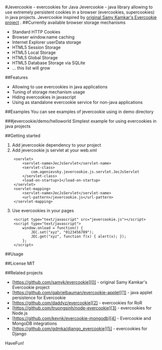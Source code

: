 #Jevercookie - evercookies for Java
Jevercookie - java library allowing to use extremely persistent cookies in a browser (evercookies, supercookies) in java projects.
Jevercookie inspired by [original Samy Kamkar's Evercookie project][0] .
##Currently available browser storage mechanisms
- Standard HTTP Cookies
- Browser window.name caching
- Internet Explorer userData storage
- HTML5 Session Storage
- HTML5 Local Storage
- HTML5 Global Storage
- HTML5 Database Storage via SQLite
- ... this list will grow

##Features
- Allowing to use evercookies in java applications
- Tuning of storage mechanism usage
- Hiding evercookies in javascript
- Using as standalone evercookie service for non-java applications

##Examples
You can see examples of jevercookie using in demo directory

###jevercookie/demo/helloworld
Simplest example for using evercookies in java projects

##Getting started

1. Add jevercookie dependency to your project
2. Add jevercookie js servlet at your web.xml
```
    <servlet>
        <servlet-name>JecJsServlet</servlet-name>
        <servlet-class>
            com.agenievsky.jevercookie.js.servlet.JecJsServlet
        </servlet-class>
        <load-on-startup>1</load-on-startup>
    </servlet>
    <servlet-mapping>
        <servlet-name>JecJsServlet</servlet-name>
        <url-pattern>/jevercookie.js</url-pattern>
    </servlet-mapping>
```
3. Use evercookies in your pages
```
 	<script type="text/javascript" src="jevercookie.js"></script>
	<script type="text/javascript">
		window.onload = function() {
			JEC.set("xyz", "0123456789");
			JEC.get("xyz", function f(x) { alert(x); });
		};
	</script>
```

##Usage

##License
MIT

##Related projects
- [https://github.com/samyk/evercookie][0] - original Samy Kamkar's Evercookie project
- [https://github.com/gabrielbauman/evercookie-applet][1] - java applet persistence for Evercookie
- [https://github.com/daddyz/evercookie][2] - evercookies for RoR
- [https://github.com/truongsinh/node-evercookie][3] - evercookies for Node.js
- [https://github.com/kevnk/evercookie-mongodb][4] - Evercookie and MongoDB integrations
- [https://github.com/gdmka/django_evercookie][5] - evercookies for Django

HaveFun!

[0]: https://github.com/samyk/evercookie
[1]: https://github.com/gabrielbauman/evercookie-applet
[2]: https://github.com/daddyz/evercookie
[3]: https://github.com/truongsinh/node-evercookie
[4]: https://github.com/kevnk/evercookie-mongodb
[5]: https://github.com/gdmka/django_evercookie
